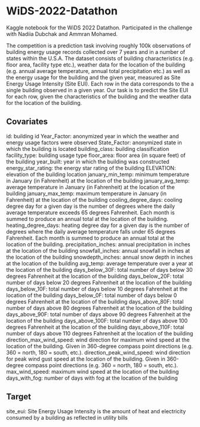 # WiDS-2022-Datathon

Kaggle notebook for the WiDS 2022 Datathon. Participated in the challenge with Nadiia Dubchak and Ammran Mohamed.

The competition is a prediction task involving roughly 100k observations of building energy usage records collected over 7 years and in a number of states within the U.S.A. The dataset consists of building characteristics (e.g. floor area, facility type etc.), weather data for the location of the building (e.g. annual average temperature, annual total precipitation etc.) as well as the energy usage for the building and the given year, measured as Site Energy Usage Intensity (Site EUI). Each row in the data corresponds to the a single building observed in a given year. Our task is to predict the Site EUI for each row, given the characteristics of the building and the weather data for the location of the building.

## Covariates

id: building id
Year_Factor: anonymized year in which the weather and energy usage factors were observed
State_Factor: anonymized state in which the building is located
building_class: building classification
facility_type: building usage type
floor_area: floor area (in square feet) of the building
year_built: year in which the building was constructed
energy_star_rating: the energy star rating of the building
ELEVATION: elevation of the building location
january_min_temp: minimum temperature in January (in Fahrenheit) at the location of the building
january_avg_temp: average temperature in January (in Fahrenheit) at the location of the building
january_max_temp: maximum temperature in January (in Fahrenheit) at the location of the building
cooling_degree_days: cooling degree day for a given day is the number of degrees where the daily average temperature exceeds 65 degrees Fahrenheit. Each month is summed to produce an annual total at the location of the building.
heating_degree_days: heating degree day for a given day is the number of degrees where the daily average temperature falls under 65 degrees Fahrenheit. Each month is summed to produce an annual total at the location of the building.
precipitation_inches: annual precipitation in inches at the location of the building
snowfall_inches: annual snowfall in inches at the location of the building
snowdepth_inches: annual snow depth in inches at the location of the building
avg_temp: average temperature over a year at the location of the building
days_below_30F: total number of days below 30 degrees Fahrenheit at the location of the building
days_below_20F: total number of days below 20 degrees Fahrenheit at the location of the building
days_below_10F: total number of days below 10 degrees Fahrenheit at the location of the building
days_below_0F: total number of days below 0 degrees Fahrenheit at the location of the building
days_above_80F: total number of days above 80 degrees Fahrenheit at the location of the building
days_above_90F: total number of days above 90 degrees Fahrenheit at the location of the building
days_above_100F: total number of days above 100 degrees Fahrenheit at the location of the building
days_above_110F: total number of days above 110 degrees Fahrenheit at the location of the building
direction_max_wind_speed: wind direction for maximum wind speed at the location of the building. Given in 360-degree compass point directions (e.g. 360 = north, 180 = south, etc.).
direction_peak_wind_speed: wind direction for peak wind gust speed at the location of the building. Given in 360-degree compass point directions (e.g. 360 = north, 180 = south, etc.).
max_wind_speed: maximum wind speed at the location of the building
days_with_fog: number of days with fog at the location of the building

## Target

site_eui: Site Energy Usage Intensity is the amount of heat and electricity consumed by a building as reflected in utility bills
